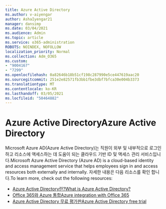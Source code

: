 ```yaml
---
title: Azure Active Directory
ms.author: v-aiyengar
author: AshaIyengar21
manager: dansimp
ms.date: 03/04/2021
ms.audience: Admin
ms.topic: article
ms.service: o365-administration
ROBOTS: NOINDEX, NOFOLLOW
localization_priority: Normal
ms.collection: Adm_O365
ms.custom:
- "9004167"
- "7299"
ms.openlocfilehash: 0a82646b18b51cf198c287990e5ce447619aac20
ms.sourcegitcommit: 251e2e82571fb3bb1fbe3dbf7bfca30e004b3373
ms.translationtype: MT
ms.contentlocale: ko-KR
ms.lasthandoff: 03/05/2021
ms.locfileid: "50464882"
---
```

# <a name="azure-active-directory"></a><span data-ttu-id="cf48e-102">Azure Active Directory</span><span class="sxs-lookup"><span data-stu-id="cf48e-102">Azure Active Directory</span></span>

<span data-ttu-id="cf48e-103">Microsoft Azure AD(Azure Active Directory)는 직원이 외부 및 내부적으로 로그인하고 리소스에 액세스하는 데 도움이 되는 클라우드 기반 ID 및 액세스 관리 서비스입니다.</span><span class="sxs-lookup"><span data-stu-id="cf48e-103">Microsoft Azure Active Directory (Azure AD) is a cloud-based identity and access management service that helps employees sign in and access resources both externally and internally.</span></span> <span data-ttu-id="cf48e-104">자세한 내용은 다음 리소스를 확인 합니다.</span><span class="sxs-lookup"><span data-stu-id="cf48e-104">To learn more, check out the following resources:</span></span>

- [<span data-ttu-id="cf48e-105">Azure Active Directory란?</span><span class="sxs-lookup"><span data-stu-id="cf48e-105">What is Azure Active Directory?</span></span>](https://go.microsoft.com/fwlink/?linkid=2081145)
- [<span data-ttu-id="cf48e-106">Office 365와 Azure 통합</span><span class="sxs-lookup"><span data-stu-id="cf48e-106">Azure integration with Office 365</span></span>](https://go.microsoft.com/fwlink/?linkid=2081218)
- [<span data-ttu-id="cf48e-107">Azure Active Directory 무료 평가판</span><span class="sxs-lookup"><span data-stu-id="cf48e-107">Azure Active Directory free trial</span></span>](https://go.microsoft.com/fwlink/?linkid=2081144)
